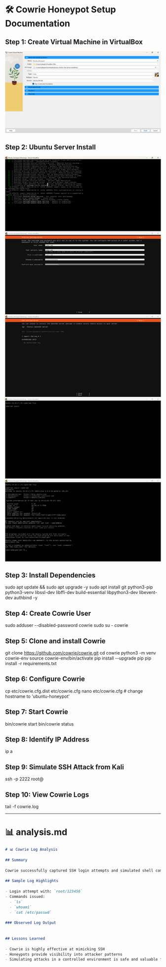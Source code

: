 # 🛠️ Cowrie Honeypot Setup Documentation

## Step 1: Create Virtual Machine in VirtualBox
![VM Settings](./screenshots/01_virtualbox_vm_settings.png)

## Step 2: Ubuntu Server Install
![Ubuntu Welcome](./screenshots/02_ubuntu_first_login.png)
![Profile Setup](./screenshots/03_profile_setup.png)
![OpenSSH Selection](./screenshots/04_ssh_selection.png)
![Login Prompt](./screenshots/05_ubuntu_login_prompt.png)
![Logged In Terminal](./screenshots/06_logged_in_terminal.png)

## Step 3: Install Dependencies
sudo apt update && sudo apt upgrade -y
sudo apt install git python3-pip python3-venv libssl-dev libffi-dev build-essential libpython3-dev libevent-dev authbind -y

## Step 4: Create Cowrie User
sudo adduser --disabled-password cowrie
sudo su - cowrie

## Step 5: Clone and install Cowrie
git clone https://github.com/cowrie/cowrie.git
cd cowrie
python3 -m venv cowrie-env
source cowrie-env/bin/activate
pip install --upgrade pip
pip install -r requirements.txt

## Step 6: Configure Cowrie
cp etc/cowrie.cfg.dist etc/cowrie.cfg
nano etc/cowrie.cfg  # change hostname to 'ubuntu-honeypot'

## Step 7: Start Cowrie
bin/cowrie start
bin/cowrie status

## Step 8: Identify IP Address
ip a

## Step 9: Simulate SSH Attack from Kali
ssh -p 2222 root@<honeypot-ip>

## Step 10: View Cowrie Logs
tail -f cowrie.log


---

# 📊 analysis.md

```markdown
# 📊 Cowrie Log Analysis

## Summary

Cowrie successfully captured SSH login attempts and simulated shell commands from a Kali Linux VM. Logs were reviewed using `tail -f cowrie.log`.

## Sample Log Highlights

- Login attempt with: `root/123456`
- Commands issued:
  - `ls`
  - `whoami`
  - `cat /etc/passwd`

### Observed Log Output


## Lessons Learned

- Cowrie is highly effective at mimicking SSH
- Honeypots provide visibility into attacker patterns
- Simulating attacks in a controlled environment is safe and valuable for training

